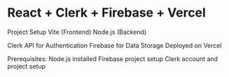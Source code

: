 # React + Clerk + Firebase + Vercel

Project Setup
Vite (Frontend)
Node.js (Backend)

Clerk API for Authentication
Firebase for Data Storage
Deployed on Vercel

Prerequisites:
Node.js installed
Firebase project setup
Clerk account and project setup
